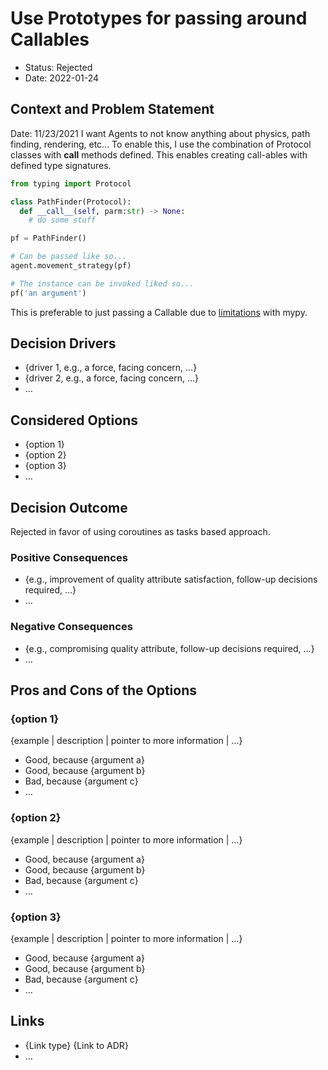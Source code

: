 # Use Prototypes for passing around Callables 

- Status: Rejected
- Date: 2022-01-24

## Context and Problem Statement

Date: 11/23/2021
I want Agents to not know anything about physics, path finding, rendering, etc...
To enable this, I use the combination of Protocol classes with **call** methods
defined. This enables creating call-ables with defined type signatures.

```python
from typing import Protocol

class PathFinder(Protocol):
  def __call__(self, parm:str) -> None:
    # do some stuff

pf = PathFinder()

# Can be passed like so...
agent.movement_strategy(pf)

# The instance can be invoked liked so...
pf('an argument')
```

This is preferable to just passing a Callable due to
[limitations](https://github.com/python/mypy/issues/708) with mypy.

## Decision Drivers <!-- optional -->

- {driver 1, e.g., a force, facing concern, …}
- {driver 2, e.g., a force, facing concern, …}
- … <!-- numbers of drivers can vary -->

## Considered Options

- {option 1}
- {option 2}
- {option 3}
- … <!-- numbers of options can vary -->

## Decision Outcome

Rejected in favor of using coroutines as tasks based approach.

### Positive Consequences <!-- optional -->

- {e.g., improvement of quality attribute satisfaction, follow-up decisions required, …}
- …

### Negative Consequences <!-- optional -->

- {e.g., compromising quality attribute, follow-up decisions required, …}
- …

## Pros and Cons of the Options <!-- optional -->

### {option 1}

{example | description | pointer to more information | …} <!-- optional -->

- Good, because {argument a}
- Good, because {argument b}
- Bad, because {argument c}
- … <!-- numbers of pros and cons can vary -->

### {option 2}

{example | description | pointer to more information | …} <!-- optional -->

- Good, because {argument a}
- Good, because {argument b}
- Bad, because {argument c}
- … <!-- numbers of pros and cons can vary -->

### {option 3}

{example | description | pointer to more information | …} <!-- optional -->

- Good, because {argument a}
- Good, because {argument b}
- Bad, because {argument c}
- … <!-- numbers of pros and cons can vary -->

## Links <!-- optional -->

- {Link type} {Link to ADR} <!-- example: Refined by [ADR-0005](0005-example.md) -->
- … <!-- numbers of links can vary -->

<!-- markdownlint-disable-file MD013 -->
